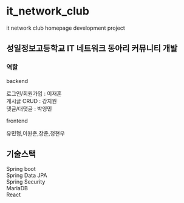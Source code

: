 # it_network_club
it network club homepage development project

## 성일정보고등학교 IT 네트워크 동아리 커뮤니티 개발

### 역할
backend  

로그인/회원가입 : 이재훈  
게시글 CRUD : 강지원  
댓글/대댓글 : 박영민  


frontend  

유민형,이원준,장준,정현우

## 기술스택
Spring boot  
Spring Data JPA  
Spring Security  
MariaDB  
React  

